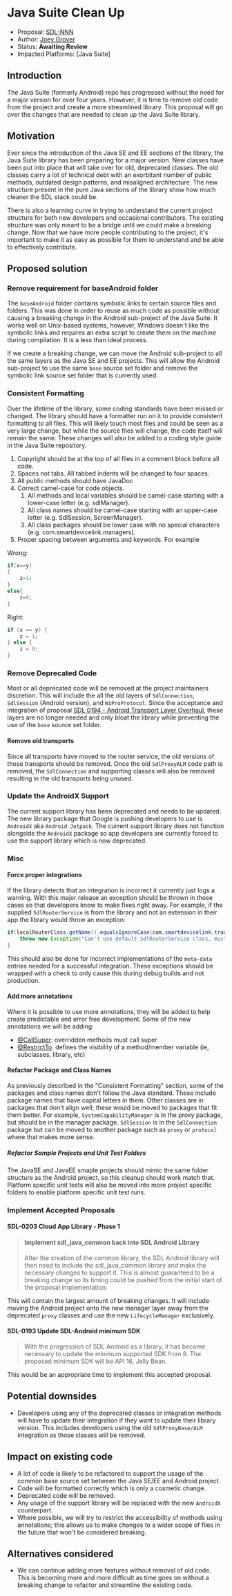 # Java Suite Clean Up

* Proposal: [SDL-NNN](NNN-java-suite-clean-up.md)
* Author: [Joey Grover](https://github.com/joeygrover)
* Status: **Awaiting Review**
* Impacted Platforms: [Java Suite]

## Introduction
The Java Suite (formerly Android) repo has progressed without the need for a major version for over four years. However, it is time to remove old code from the project and create a more streamlined library. This proposal will go over the changes that are needed to clean up the Java Suite library.

## Motivation
Ever since the introduction of the Java SE and EE sections of the library, the Java Suite library has been preparing for a major version. New classes have been put into place that will take over for old, deprecated classes. The old classes carry a lot of technical debt with an exorbitant number of public methods, outdated design patterns, and misaligned architecture. The new structure present in the pure Java sections of the library show how much cleaner the SDL stack could be.

There is also a learning curve in trying to understand the current project structure for both new developers and occasional contributors. The existing structure was only meant to be a bridge until we could make a breaking change. Now that we have more people contributing to the project, it's important to make it as easy as possible for them to understand and be able to effectively contribute.

## Proposed solution

### Remove requirement for baseAndroid folder
The `baseAndroid` folder contains symbolic links to certain source files and folders. This was done in order to reuse as much code as possible without causing a breaking change in the Android sub-project of the Java Suite. It works well on Unix-based systems, however, Windows doesn't like the symbolic links and requires an extra script to create them on the machine during compilation. It is a less than ideal process.

If we create a breaking change, we can move the Android sub-project to all the same layers as the Java SE and EE projects. This will allow the Android sub-project to use the same `base` source set folder and remove the symbolic link source set folder that is currently used.

### Consistent Formatting
Over the lifetime of the library, some coding standards have been missed or changed. The library should have a formatter run on it to provide consistent formatting to all files. This will likely touch most files and could be seen as a very large change, but while the source files will change, the code itself will remain the same. These changes will also be added to a coding style guide in the Java Suite repository.

1. Copyright should be at the top of all files in a comment block before all code.
2. Spaces not tabs. All tabbed indents will be changed to four spaces.
3. All public methods should have JavaDoc 
4. Correct camel-case for code objects. 
    1. All methods and local variables should be camel-case starting with a lower-case letter (e.g. sdlManager).
    2. All class names should be camel-case starting with an upper-case letter (e.g. SdlSession, ScreenManager).
    3. All class packages should be lower case with no special characters (e.g. com.smartdevicelink.managers).
5. Proper spacing between arguments and keywords. For example

Wrong:
```java
if(x==y)
{
    z=1;
}
else{
    z=0;
}
``` 

Right:
```java
if (x == y) {
    z = 1;
} else {
    z = 0;
}
``` 

### Remove Deprecated Code
Most or all deprecated code will be removed at the project maintainers discretion. This will include the all the old layers of `SdlConnection`, `SdlSession` (Android version), and `WiProProtocol`. Since the acceptance and integration of proposal [SDL 0194 - Android Transport Layer Overhaul](https://github.com/smartdevicelink/sdl_evolution/blob/master/proposals/0194-android-transport-overhaul.md), these layers are no longer needed and only bloat the library while preventing the use of the `base` source set folder.

#### Remove old transports
Since all transports have moved to the router service, the old versions of those transports should be removed. Once the old `SdlProxyALM` code path is removed, the `SdlConnection` and supporting classes will also be removed resulting in the old transports being unused.

### Update the AndroidX Support
The current support library has been deprecated and needs to be updated. The new library package that Google is pushing developers to use is `AndroidX` aka `Android Jetpack`. The current support library does not function alongside the `AndroidX` package so app developers are currently forced to use the support library which is now deprecated.

### Misc

#### Force proper integrations
If the library detects that an integration is incorrect it currently just logs a warning. With this major release an exception should be thrown in those cases so that developers know to make fixes right away. For example, if the supplied `SdlRouterService` is from the library and not an extension in their app the library would throw an exception:

```java
if(localRouterClass.getName().equalsIgnoreCase(com.smartdevicelink.transport.SdlRouterService.class.getName())){
    throw new Exception("Can't use default SdlRouterService class, must be extended in your project");
}
```

This should also be done for incorrect implementations of the `meta-data` entries needed for a successful integration. These exceptions should be wrapped with a check to only cause this during debug builds and not production.

#### Add more annotations
Where it is possible to use more annotations, they will be added to help create predictable and error free development. Some of the new annotations we will be adding:

- [@CallSuper](https://developer.android.com/studio/write/annotations#call-super): overridden methods must call super
- [@RestrictTo](https://developer.android.com/studio/write/annotations#restrict): defines the visibility of a method/member variable (ie, subclasses, library, etc)

#### Refactor Package and Class Names

As previously described in the "Consistent Formatting" section, some of the packages and class names don't follow the Java standard. These include package names that have capital letters in them. Other classes are in packages that don't align well; these would be moved to packages that fit them better. For example, `SystemCapabilityManager` is in the proxy package, but should be in the manager package. `SdlSession` is in the `SdlConnection` package but can be moved to another package such as `proxy` or `protocol` where that makes more sense. 

##### Refactor Sample Projects and Unit Test Folders

The JavaSE and JavaEE smaple projects should mimic the same folder structure as the Android project, so this cleanup should work match that. Platform specific unit tests will also be moved into more project specific folders to enable platform specific unit test runs. 

### Implement Accepted Proposals

#### SDL-0203 Cloud App Library - Phase 1 
> #### Implement sdl\_java\_common back into SDL Android Library
>
>After the creation of the common library, the SDL Android library will then need to include the sdl\_java\_common library and make the necessary changes to support it. This is almost guaranteed to be a breaking change so its timing could be pushed from the initial start of the proposal implementation.

This will contain the largest amount of breaking changes. It will include moving the Android project onto the new manager layer away from the deprecated `proxy` classes and use the new `LifecycleManager` exclusively.

#### SDL-0193 Update SDL-Android minimum SDK
>With the progression of SDL Android as a library, it has become necessary to update the minimum supported SDK from 8. The proposed minimum SDK will be API 16, Jelly Bean.

This would be an appropriate time to implement this accepted proposal. 

## Potential downsides
- Developers using any of the deprecated classes or integration methods will have to update their integration if they want to update their library version. This includes developers using the old `SdlProxyBase/ALM` integration as those classes will be removed.

## Impact on existing code
- A lot of code is likely to be refactored to support the usage of the common base source set between the Java SE/EE and Android project. 
- Code will be formatted correctly which is only a cosmetic change.
- Deprecated code will be removed.
- Any usage of the support library will be replaced with the new `AndroidX`  counterpart.
- Where possible, we will try to restrict the accessibility of methods using annotations; this allows us to make changes to a wider scope of files in the future that won't be considered breaking.

## Alternatives considered
- We can continue adding more features without removal of old code. This is becoming more and more difficult as time goes on without a breaking change to refactor and streamline the existing code.
